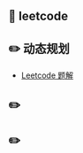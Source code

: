 
## :memo: leetcode
## :pencil2: 动态规划
- [Leetcode 题解](https://github.com/CyC2018/CS-Notes/blob/master/notes/Leetcode%20题解%20-%20目录.md)
## :pencil2: 
## :pencil2: 
